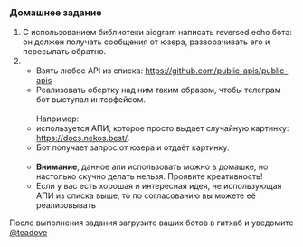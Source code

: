### Домашнее задание
1. С использованием библиотеки aiogram написать reversed echo бота:
он должен получать сообщения от юзера, разворачивать его и пересылать обратно.
2.
    - Взять любое API из списка: https://github.com/public-apis/public-apis
    - Реализовать обертку над ним таким образом, чтобы телеграм бот
выступал интерфейсом.<br><br>
   Например:
    - используется АПИ, которое просто выдает случайную
    картинку: https://docs.nekos.best/.
    - Бот получает запрос от юзера и отдаёт картинку. <br><br>
    - **Внимание**, данное апи использовать можно в домашке,
    но настолько скучно делать нельзя. Проявите креативность!
    - Если у вас есть хорошая и интересная идея,
    не использующая АПИ из списка выше, то по согласованию вы можете её реализовывать

После выполнения задания загрузите ваших ботов в гитхаб и уведомите [@teadove](https://t.me/teadove)
